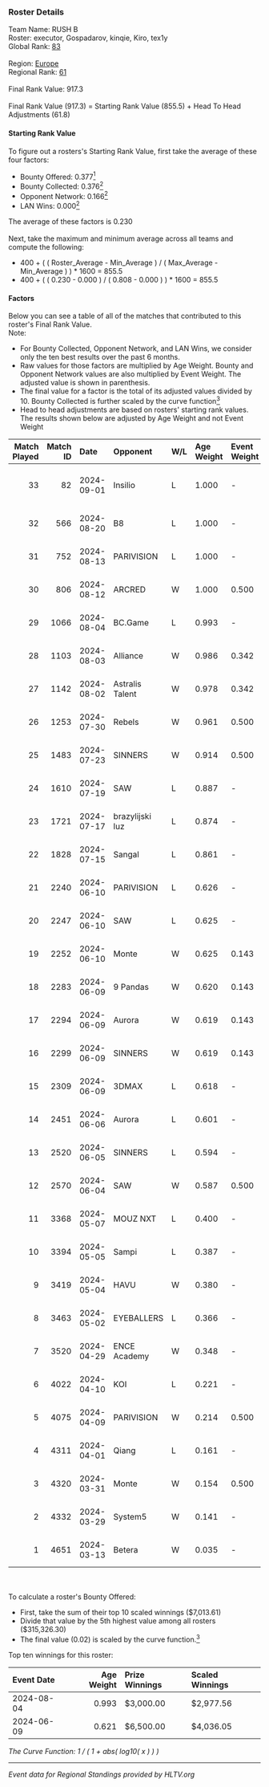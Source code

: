 ### Roster Details<br />
Team Name: RUSH B<br />
Roster: executor, Gospadarov, kinqie, Kiro, tex1y<br />
Global Rank: [83](../../standings_global_2024_09_04.md)<br />
<br />
Region: [Europe]( ../../standings_europe_2024_09_04.md)<br />
Regional Rank: [61]( ../../standings_europe_2024_09_04.md)<br />
<br />
Final Rank Value:  917.3<br />
<br />
Final Rank Value (917.3) = Starting Rank Value (855.5) + Head To Head Adjustments (61.8)<br />

#### Starting Rank Value<br />
To figure out a rosters's Starting Rank Value, first take the average of these four factors:<br />
- Bounty Offered: 0.377[<sup>1</sup>](#table2)
- Bounty Collected: 0.376[<sup>2</sup>](#table1)
- Opponent Network: 0.166[<sup>2</sup>](#table1)
- LAN Wins: 0.000[<sup>2</sup>](#table1)

The average of these factors is 0.230<br />
<br />
Next, take the maximum and minimum average across all teams and compute the following:<br />
- 400 + ( ( Roster_Average - Min_Average ) / ( Max_Average - Min_Average ) ) * 1600 = 855.5
- 400 + ( ( 0.230 - 0.000 ) / ( 0.808 - 0.000 ) ) * 1600 = 855.5


#### Factors<br />
Below you can see a table of all of the matches that contributed to this roster's Final Rank Value.<br />
Note:<br />

- For Bounty Collected, Opponent Network, and LAN Wins, we consider only the ten best results over the past 6 months.
- Raw values for those factors are multiplied by Age Weight. Bounty and Opponent Network values are also multiplied by Event Weight. The adjusted value is shown in parenthesis.
- The final value for a factor is the total of its adjusted values divided by 10. Bounty Collected is further scaled by the curve function[<sup>3</sup>](#curveFunction)
- Head to head adjustments are based on rosters' starting rank values. The results shown below are adjusted by Age Weight and not Event Weight
<span id="table1"></span><br />


| Match Played | Match ID | Date       | Opponent        | W/L | Age Weight | Event Weight | Bounty Collected | Opponent Network | LAN Wins  | H2H Adj. | Roster                                    |
| -: | -: | :- | :- | :- | :- | :- | :- | :- | :- | -: | :- |
|           33 |       82 | 2024-09-01 | Insilio         | L   | 1.000      | -            | -                | -                | -         |   -15.25 | executor, Gospadarov, kinqie, Kiro, tex1y |
|           32 |      566 | 2024-08-20 | B8              | L   | 1.000      | -            | -                | -                | -         |    -7.92 | executor, kinqie, Kiro, nota, tex1y       |
|           31 |      752 | 2024-08-13 | PARIVISION      | L   | 1.000      | -            | -                | -                | -         |    -8.87 | executor, kinqie, Kiro, nota, tex1y       |
|           30 |      806 | 2024-08-12 | ARCRED          | W   | 1.000      | 0.500        | 0.033 (0.016)    | 0.440 (0.220)    | 0 (0.000) |    17.19 | executor, kinqie, Kiro, nota, tex1y       |
|           29 |     1066 | 2024-08-04 | BC.Game         | L   | 0.993      | -            | -                | -                | -         |   -14.85 | executor, kinqie, Kiro, nota, tex1y       |
|           28 |     1103 | 2024-08-03 | Alliance        | W   | 0.986      | 0.342        | -                | 0.377 (0.127)    | 0 (0.000) |    11.41 | executor, kinqie, Kiro, nota, tex1y       |
|           27 |     1142 | 2024-08-02 | Astralis Talent | W   | 0.978      | 0.342        | -                | 0.117 (0.039)    | 0 (0.000) |     5.96 | executor, kinqie, Kiro, nota, tex1y       |
|           26 |     1253 | 2024-07-30 | Rebels          | W   | 0.961      | 0.500        | 0.029 (0.014)    | 0.639 (0.307)    | 0 (0.000) |    17.96 | executor, kinqie, Kiro, nota, tex1y       |
|           25 |     1483 | 2024-07-23 | SINNERS         | W   | 0.914      | 0.500        | 0.084 (0.039)    | 1.000 (0.457)    | 0 (0.000) |    19.18 | executor, kinqie, Kiro, nota, tex1y       |
|           24 |     1610 | 2024-07-19 | SAW             | L   | 0.887      | -            | -                | -                | -         |    -1.25 | executor, kinqie, Kiro, nota, tex1y       |
|           23 |     1721 | 2024-07-17 | brazylijski luz | L   | 0.874      | -            | -                | -                | -         |   -18.32 | executor, kinqie, Kiro, nota, tex1y       |
|           22 |     1828 | 2024-07-15 | Sangal          | L   | 0.861      | -            | -                | -                | -         |    -3.54 | executor, kinqie, Kiro, nota, tex1y       |
|           21 |     2240 | 2024-06-10 | PARIVISION      | L   | 0.626      | -            | -                | -                | -         |    -5.56 | executor, kinqie, Kiro, nota, tex1y       |
|           20 |     2247 | 2024-06-10 | SAW             | L   | 0.625      | -            | -                | -                | -         |    -0.98 | executor, kinqie, Kiro, nota, tex1y       |
|           19 |     2252 | 2024-06-10 | Monte           | W   | 0.625      | 0.143        | 0.078 (0.007)    | -                | 0 (0.000) |    12.39 | executor, kinqie, Kiro, nota, tex1y       |
|           18 |     2283 | 2024-06-09 | 9 Pandas        | W   | 0.620      | 0.143        | 0.060 (0.005)    | 0.719 (0.064)    | 0 (0.000) |    13.99 | executor, kinqie, Kiro, nota, tex1y       |
|           17 |     2294 | 2024-06-09 | Aurora          | W   | 0.619      | 0.143        | 0.299 (0.026)    | 0.636 (0.056)    | 0 (0.000) |    18.21 | executor, kinqie, Kiro, nota, tex1y       |
|           16 |     2299 | 2024-06-09 | SINNERS         | W   | 0.619      | 0.143        | 0.084 (0.007)    | 1.000 (0.088)    | 0 (0.000) |    14.64 | executor, kinqie, Kiro, nota, tex1y       |
|           15 |     2309 | 2024-06-09 | 3DMAX           | L   | 0.618      | -            | -                | -                | -         |    -0.54 | executor, kinqie, Kiro, nota, tex1y       |
|           14 |     2451 | 2024-06-06 | Aurora          | L   | 0.601      | -            | -                | -                | -         |    -0.92 | executor, kinqie, Kiro, nota, tex1y       |
|           13 |     2520 | 2024-06-05 | SINNERS         | L   | 0.594      | -            | -                | -                | -         |    -4.75 | executor, kinqie, Kiro, nota, tex1y       |
|           12 |     2570 | 2024-06-04 | SAW             | W   | 0.587      | 0.500        | 0.323 (0.095)    | 0.768 (0.225)    | 0 (0.000) |    18.01 | executor, kinqie, Kiro, nota, tex1y       |
|           11 |     3368 | 2024-05-07 | MOUZ NXT        | L   | 0.400      | -            | -                | -                | -         |    -3.93 | executor, kinqie, Kiro, nota, tex1y       |
|           10 |     3394 | 2024-05-05 | Sampi           | L   | 0.387      | -            | -                | -                | -         |    -4.98 | executor, kinqie, Kiro, nota, tex1y       |
|            9 |     3419 | 2024-05-04 | HAVU            | W   | 0.380      | -            | -                | -                | -         |     2.13 | executor, kinqie, Kiro, nota, tex1y       |
|            8 |     3463 | 2024-05-02 | EYEBALLERS      | L   | 0.366      | -            | -                | -                | -         |    -5.41 | executor, kinqie, Kiro, nota, tex1y       |
|            7 |     3520 | 2024-04-29 | ENCE Academy    | W   | 0.348      | -            | -                | -                | -         |     2.85 | executor, kinqie, Kiro, nota, tex1y       |
|            6 |     4022 | 2024-04-10 | KOI             | L   | 0.221      | -            | -                | -                | -         |    -2.49 | executor, kinqie, Kiro, nota, tex1y       |
|            5 |     4075 | 2024-04-09 | PARIVISION      | W   | 0.214      | 0.500        | 0.045 (0.005)    | 0.751 (0.080)    | -         |     5.33 | executor, kinqie, Kiro, nota, tex1y       |
|            4 |     4311 | 2024-04-01 | Qiang           | L   | 0.161      | -            | -                | -                | -         |    -2.30 | executor, kinqie, Kiro, nota, tex1y       |
|            3 |     4320 | 2024-03-31 | Monte           | W   | 0.154      | 0.500        | 0.078 (0.006)    | -                | -         |     3.12 | executor, kinqie, Kiro, nota, tex1y       |
|            2 |     4332 | 2024-03-29 | System5         | W   | 0.141      | -            | -                | -                | -         |     1.05 | executor, kinqie, Kiro, nota, tex1y       |
|            1 |     4651 | 2024-03-13 | Betera          | W   | 0.035      | -            | -                | -                | -         |     0.28 | executor, kinqie, Kiro, nota, tex1y       |

<br />
<span id="table2"></span><br />
To calculate a roster's Bounty Offered:<br />

- First, take the sum of their top 10 scaled winnings ($7,013.61)
- Divide that value by the 5th highest value among all rosters ($315,326.30)
- The final value (0.02) is scaled by the curve function.[<sup>3</sup>](#curveFunction)

Top ten winnings for this roster:<br />

| Event Date | Age Weight | Prize Winnings | Scaled Winnings |
| :- | -: | :- | :- |
| 2024-08-04 |      0.993 | $3,000.00      | $2,977.56       |
| 2024-06-09 |      0.621 | $6,500.00      | $4,036.05       |


<span id="curveFunction"></span>_The Curve Function: 1 / ( 1 + abs( log10( x ) ) )_<br />

---
_Event data for Regional Standings provided by HLTV.org_<br />
